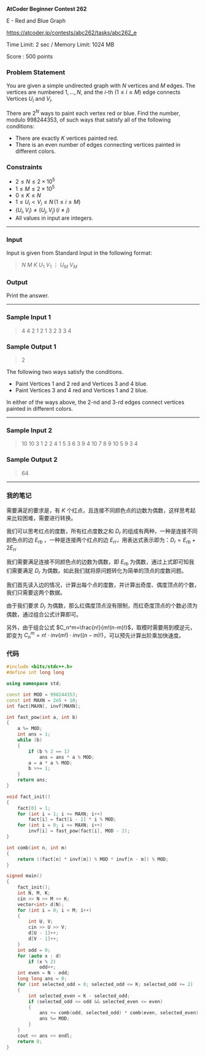 **AtCoder Beginner Contest 262**

E - Red and Blue Graph

https://atcoder.jp/contests/abc262/tasks/abc262_e

<!--more-->

Time Limit: 2 sec / Memory Limit: 1024 MB

Score : $500$ points

### Problem Statement

You are given a simple undirected graph with $N$ vertices and $M$ edges. The vertices are numbered $1, \dots, N$, and the $i$-th $(1 \leq i \leq M)$ edge connects Vertices $U_i$ and $V_i$.

There are $2^N$ ways to paint each vertex red or blue. Find the number, modulo $998244353$, of such ways that satisfy all of the following conditions:

- There are exactly $K$ vertices painted red.
- There is an even number of edges connecting vertices painted in different colors.

### Constraints

- $2 \leq N \leq 2 \times 10^5$
- $1 \leq M \leq 2 \times 10^5$
- $0 \leq K \leq N$
- $1 \leq U_i \lt V_i \leq N \, (1 \leq i \leq M)$
- $(U_i, V_i) \neq (U_j, V_j) \, (i \neq j)$
- All values in input are integers.

------

### Input

Input is given from Standard Input in the following format:

> $N$ $M$ $K$
> $U_1$ $V_1$
> $\vdots$
> $U_M$ $V_M$

### Output

Print the answer.

------

### Sample Input 1

> 4 4 2
> 1 2
> 1 3
> 2 3
> 3 4

### Sample Output 1

> 2

The following two ways satisfy the conditions.

- Paint Vertices $1$ and $2$ red and Vertices $3$ and $4$ blue.
- Paint Vertices $3$ and $4$ red and Vertices $1$ and $2$ blue.

In either of the ways above, the $2$-nd and $3$-rd edges connect vertices painted in different colors.

------

### Sample Input 2

> 10 10 3
> 1 2
> 2 4
> 1 5
> 3 6
> 3 9
> 4 10
> 7 8
> 9 10
> 5 9
> 3 4

### Sample Output 2

> 64

------

### 我的笔记

需要满足的要求是，有 $K$ 个红点，且连接不同颜色点的边数为偶数，这样思考起来比较困难，需要进行转换。

我们可以思考红点的度数，所有红点度数之和 $D_r$ 的组成有两种，一种是连接不同颜色点的边 $E_{rb}$ ，一种是连接两个红点的边 $E_{rr}$，用表达式表示即为：$D_r=E_{rb}+2E_{rr}$

我们需要满足连接不同颜色点的边数为偶数，即 $E_{rb}$ 为偶数，通过上式即可知我们需要满足 $D_r$ 为偶数。如此我们就将原问题转化为简单的顶点的度数问题。

我们首先读入边的情况，计算出每个点的度数，并计算出奇度、偶度顶点的个数，我们只需要这两个数据。

由于我们要求 $D_r$ 为偶数，那么红偶度顶点没有限制，而红奇度顶点的个数必须为偶数，通过组合公式计算即可。

另外，由于组合公式 $C_n^m=\frac{n!}{m!(n-m)!}$，取模时需要用到模逆元，即变为 $C_n^m=n!\cdot inv(m!)\cdot inv((n-m)!)$，可以预先计算出阶乘加快速度。

### 代码

```cpp
#include <bits/stdc++.h>
#define int long long

using namespace std;

const int MOD = 998244353;
const int MAXN = 2e5 + 10;
int fact[MAXN], invf[MAXN];

int fast_pow(int a, int b)
{
    a %= MOD;
    int ans = 1;
    while (b)
    {
        if (b % 2 == 1)
            ans = ans * a % MOD;
        a = a * a % MOD;
        b >>= 1;
    }
    return ans;
}

void fact_init()
{
    fact[0] = 1;
    for (int i = 1; i <= MAXN; i++)
        fact[i] = fact[i - 1] * i % MOD;
    for (int i = 0; i <= MAXN; i++)
        invf[i] = fast_pow(fact[i], MOD - 2);
}

int comb(int n, int m)
{
    return ((fact[n] * invf[m]) % MOD * invf[n - m]) % MOD;
}

signed main()
{
    fact_init();
    int N, M, K;
    cin >> N >> M >> K;
    vector<int> d(N);
    for (int i = 0; i < M; i++)
    {
        int U, V;
        cin >> U >> V;
        d[U - 1]++;
        d[V - 1]++;
    }
    int odd = 0;
    for (auto x : d)
        if (x % 2)
            odd++;
    int even = N - odd;
    long long ans = 0;
    for (int selected_odd = 0; selected_odd <= K; selected_odd += 2)
    {
        int selected_even = K - selected_odd;
        if (selected_odd <= odd && selected_even <= even)
        {
            ans += comb(odd, selected_odd) * comb(even, selected_even);
            ans %= MOD;
        }
    }
    cout << ans << endl;
    return 0;
}
```

